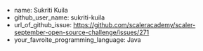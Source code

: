 - name: Sukriti Kuila
- github_user_name: sukriti-kuila
- url_of_github_issue: https://github.com/scaleracademy/scaler-september-open-source-challenge/issues/271
- your_favroite_programming_language: Java
